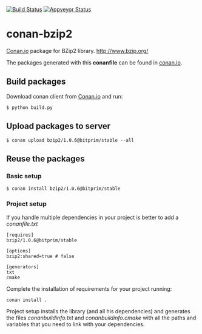 [![Build Status](https://travis-ci.org/bitprim/bitprim-conan-bzip2.svg)](https://travis-ci.org/bitprim/bitprim-conan-gmp)
[![Appveyor Status](https://ci.appveyor.com/api/projects/status/github/bitprim/bitprim-conan-bzip2?svg=true)](https://ci.appveyor.com/project/bitprim/bitprim-conan-bzip2)

# conan-bzip2

[Conan.io](https://conan.io) package for BZip2 library. http://www.bzip.org/

The packages generated with this **conanfile** can be found in [conan.io](https://conan.io/source/bzip2/1.0.6/lasote/stable).

## Build packages

Download conan client from [Conan.io](https://conan.io) and run:

    $ python build.py
    
## Upload packages to server

    $ conan upload bzip2/1.0.6@bitprim/stable --all
    
## Reuse the packages

### Basic setup

    $ conan install bzip2/1.0.6@bitprim/stable
    
### Project setup

If you handle multiple dependencies in your project is better to add a *conanfile.txt*
    
    [requires]
    bzip2/1.0.6@bitprim/stable

    [options]
    bzip2:shared=true # false
    
    [generators]
    txt
    cmake

Complete the installation of requirements for your project running:</small></span>

    conan install . 

Project setup installs the library (and all his dependencies) and generates the files *conanbuildinfo.txt* and *conanbuildinfo.cmake* with all the paths and variables that you need to link with your dependencies.
